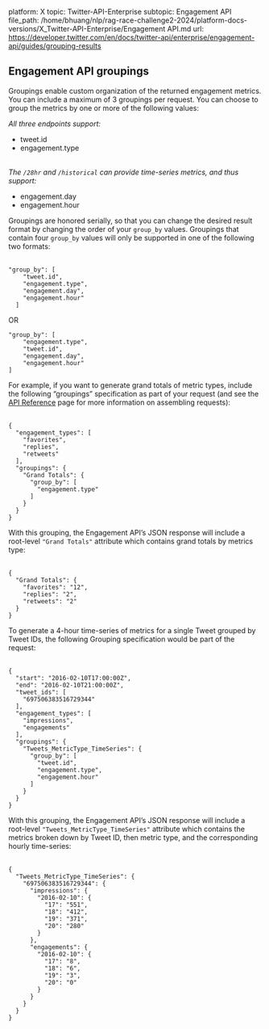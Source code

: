 platform: X
topic: Twitter-API-Enterprise
subtopic: Engagement API
file_path: /home/bhuang/nlp/rag-race-challenge2-2024/platform-docs-versions/X_Twitter-API-Enterprise/Engagement API.md
url: https://developer.twitter.com/en/docs/twitter-api/enterprise/engagement-api/guides/grouping-results


## Engagement API groupings

Groupings enable custom organization of the returned engagement metrics. You can include a maximum of 3 groupings per request. You can choose to group the metrics by one or more of the following values:

_All three endpoints support:_

* tweet.id
* engagement.type  
     

_The `/28hr` and `/historical` can provide time-series metrics, and thus support:_

* engagement.day
* engagement.hour  
      
    

Groupings are honored serially, so that you can change the desired result format by changing the order of your `group_by` values. Groupings that contain four `group_by` values will only be supported in one of the following two formats:  
 

    "group_by": [
        "tweet.id",
        "engagement.type",
        "engagement.day",
        "engagement.hour"
      ]

  
OR

    "group_by": [
        "engagement.type",
        "tweet.id",
        "engagement.day",
        "engagement.hour"
    ]

  
For example, if you want to generate grand totals of metric types, include the following “groupings” specification as part of your request (and see the [API Reference](https://developer.twitter.com/en/docs/metrics/get-tweet-engagement/api-reference/post-insights-engagement.html) page for more information on assembling requests):  
 

    {
      "engagement_types": [
        "favorites",
        "replies",
        "retweets"
      ],
      "groupings": {
        "Grand Totals": {
          "group_by": [
            "engagement.type"
          ]
        }
      }
    }

  
With this grouping, the Engagement API’s JSON response will include a root-level `"Grand Totals"` attribute which contains grand totals by metrics type:  
 

    {
      "Grand Totals": {
        "favorites": "12",
        "replies": "2",
        "retweets": "2"
      }
    }

  
To generate a 4-hour time-series of metrics for a single Tweet grouped by Tweet IDs, the following Grouping specification would be part of the request:  
 

    {
      "start": "2016-02-10T17:00:00Z",
      "end": "2016-02-10T21:00:00Z",
      "tweet_ids": [
        "697506383516729344"
      ],
      "engagement_types": [
        "impressions",
        "engagements"
      ],
      "groupings": {
        "Tweets_MetricType_TimeSeries": {
          "group_by": [
            "tweet.id",
            "engagement.type",
            "engagement.hour"
          ]
        }
      }
    }

  
With this grouping, the Engagement API’s JSON response will include a root-level `"Tweets_MetricType_TimeSeries"` attribute which contains the metrics broken down by Tweet ID, then metric type, and the corresponding hourly time-series:  
 

    {
      "Tweets_MetricType_TimeSeries": {
        "697506383516729344": {
          "impressions": {
            "2016-02-10": {
              "17": "551",
              "18": "412",
              "19": "371",
              "20": "280"
            }
          },
          "engagements": {
            "2016-02-10": {
              "17": "8",
              "18": "6",
              "19": "3",
              "20": "0"
            }
          }
        }
      }
    }